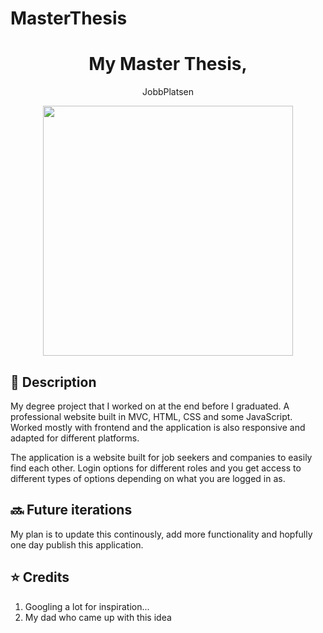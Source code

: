 # MasterThesis

<h1 align="center">My Master Thesis,</h1>
<p align="center" First iteration of my portfolio website <a href="https://www.ijohansson.com" target="_blank">JobbPlatsen</a></p>
<div align="center">
   <img src="https://github.com/johanssonida1996/MasterThesis/blob/master/assets/images/BackgroundREADME"  width="400"/>
</div>

## 📜 Description


My degree project that I worked on at the end before I graduated. A professional website built in MVC, HTML, CSS and some JavaScript. Worked mostly with frontend and the application is also responsive and adapted for different platforms.

The application is a website built for job seekers and companies to easily find each other. Login options for different roles and you get access to different types of options depending on what you are logged in as.



## 🔜 Future iterations

My plan is to update this continously, add more functionality and hopfully one day publish this application. 


## ⭐ Credits

1. Googling a lot for inspiration...
2. My dad who came up with this idea
